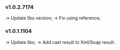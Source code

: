 ### **v1.0.2.7174**
-> Update libs version;
-> Fix using reference;

### **v1.0.1.1104**
-> Update libs;
-> Add cast result to Xml/Soap result.
